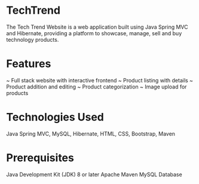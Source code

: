# TechTrend
The Tech Trend Website is a web application built using Java Spring MVC and Hibernate, providing a platform to showcase, manage, sell and buy technology products.

# Features
~ Full stack website with interactive frontend
~ Product listing with details
~ Product addition and editing
~ Product categorization
~ Image upload for products

# Technologies Used
Java Spring MVC,
MySQL,
Hibernate,
HTML, CSS, Bootstrap,
Maven

# Prerequisites
Java Development Kit (JDK) 8 or later
Apache Maven
MySQL Database
